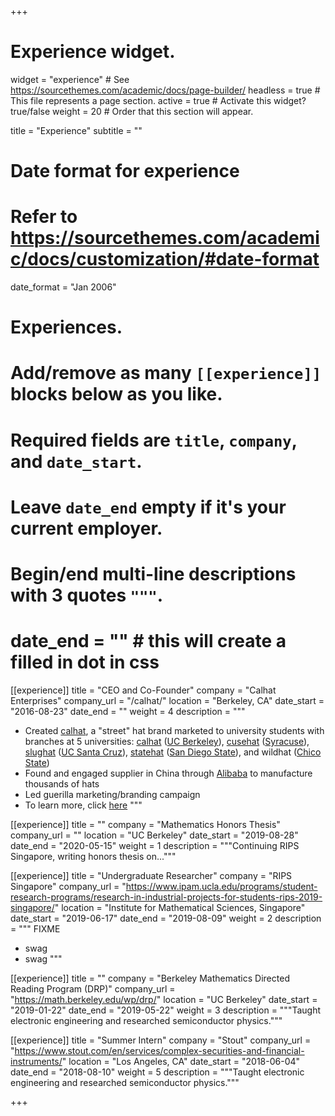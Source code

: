 +++
# Experience widget.
widget = "experience"  # See https://sourcethemes.com/academic/docs/page-builder/
headless = true  # This file represents a page section.
active = true  # Activate this widget? true/false
weight = 20  # Order that this section will appear.

title = "Experience"
subtitle = ""

# Date format for experience
#   Refer to https://sourcethemes.com/academic/docs/customization/#date-format
date_format = "Jan 2006"

# Experiences.
#   Add/remove as many `[[experience]]` blocks below as you like.
#   Required fields are `title`, `company`, and `date_start`.
#   Leave `date_end` empty if it's your current employer.
#   Begin/end multi-line descriptions with 3 quotes `"""`.
#   date_end = ""  # this will create a filled in dot in css

[[experience]]
  title = "CEO and Co-Founder"
  company = "Calhat Enterprises"
  company_url = "/calhat/"
  location = "Berkeley, CA"
  date_start = "2016-08-23"
  date_end = ""
  weight = 4
  description = """
* Created [calhat](/calhat/), a "street" hat brand marketed to university students with branches at 5 universities: [calhat](https://www.instagram.com/officialcalhat/) ([UC Berkeley](https://www.berkeley.edu)), [cusehat](https://www.instagram.com/cusehat/) ([Syracuse](https://www.syracuse.edu)), [slughat](https://www.instagram.com/slughat/) ([UC Santa Cruz](https://www.ucsc.edu)), [statehat](https://www.instagram.com/statehat/) ([San Diego State](https://www.sdsu.edu)), and wildhat ([Chico State](https://www.csuchico.edu))
* Found and engaged supplier in China through [Alibaba](https://www.alibaba.com) to manufacture thousands of hats
* Led guerilla marketing/branding campaign
* To learn more, click [here](/calhat/)
  """
  
[[experience]]
  title = ""
  company = "Mathematics Honors Thesis"
  company_url = ""
  location = "UC Berkeley"
  date_start = "2019-08-28"
  date_end = "2020-05-15"
  weight = 1
  description = """Continuing RIPS Singapore, writing honors thesis on..."""
  
[[experience]]
  title = "Undergraduate Researcher"
  company = "RIPS Singapore"
  company_url = "https://www.ipam.ucla.edu/programs/student-research-programs/research-in-industrial-projects-for-students-rips-2019-singapore/"
  location = "Institute for Mathematical Sciences, Singapore"
  date_start = "2019-06-17"
  date_end = "2019-08-09"
  weight = 2
  description = """
  FIXME
  
  * swag
  * swag
  """
  
[[experience]]
  title = ""
  company = "Berkeley Mathematics Directed Reading Program (DRP)"
  company_url = "https://math.berkeley.edu/wp/drp/"
  location = "UC Berkeley"
  date_start = "2019-01-22"
  date_end = "2019-05-22"
  weight = 3
  description = """Taught electronic engineering and researched semiconductor physics."""
  
[[experience]]
  title = "Summer Intern"
  company = "Stout"
  company_url = "https://www.stout.com/en/services/complex-securities-and-financial-instruments/"
  location = "Los Angeles, CA"
  date_start = "2018-06-04"
  date_end = "2018-08-10"
  weight = 5
  description = """Taught electronic engineering and researched semiconductor physics."""

+++
